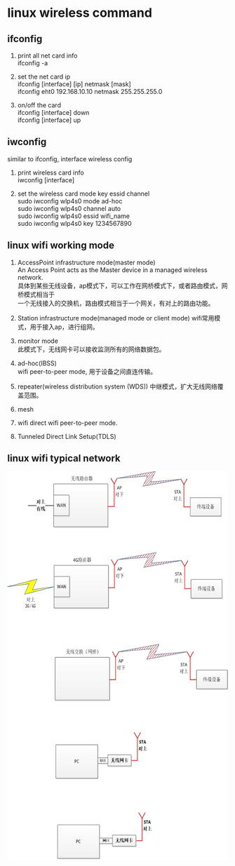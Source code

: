 # linux wireless command  
## ifconfig  

1. print all net card info  
ifconfig  -a  

2. set the net card ip  
ifconfig  [interface]  [ip]  netmask [mask]    
ifconfig  eht0 192.168.10.10 netmask 255.255.255.0  

3. on/off the card  
ifconfig  [interface]  down  
ifconfig  [interface]  up  


## iwconfig  
similar to ifconfig, interface wireless config  

1. print wireless card info  
iwconfig  [interface]  

2. set the wireless card mode key essid channel  
sudo  iwconfig  wlp4s0  mode  ad-hoc  
sudo  iwconfig  wlp4s0  channel  auto  
sudo  iwconfig  wlp4s0  essid  wifi_name   
sudo  iwconfig  wlp4s0  key  1234567890  


## linux wifi working mode
1. AccessPoint infrastructure mode(master mode)  
An Access Point acts as the Master device in a managed wireless network.  
具体到某些无线设备，ap模式下，可以工作在网桥模式下，或者路由模式，网桥模式相当于  
一个无线接入的交换机，路由模式相当于一个网关，有对上的路由功能。  

2. Station infrastructure mode(managed mode or client mode)
wifi常用模式，用于接入ap，进行组网。  

3. monitor mode  
此模式下，无线网卡可以接收监测所有的网络数据包。  

4. ad-hoc(IBSS)  
wifi peer-to-peer mode, 用于设备之间直连传输。  

5. repeater(wireless distribution system (WDS))
中继模式，扩大无线网络覆盖范围。  

6. mesh

7. wifi direct
wifi peer-to-peer mode.

8. Tunneled Direct Link Setup(TDLS)


## linux wifi typical network 
<img src="https://github.com/shi-hao/computer_network_prog/blob/master/7-wireless/wifi_app_mode.jpg" width    ="606" height="886" />
